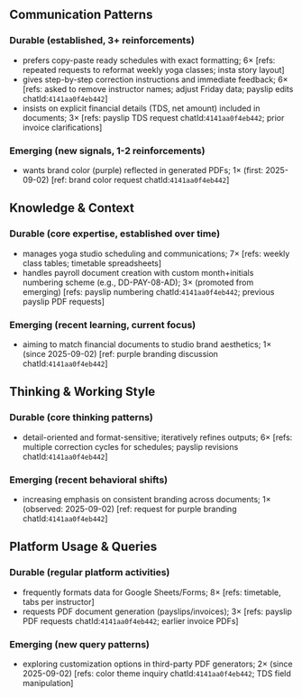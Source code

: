 ## Communication Patterns
### Durable (established, 3+ reinforcements)
- prefers copy-paste ready schedules with exact formatting; 6× [refs: repeated requests to reformat weekly yoga classes; insta story layout]
- gives step-by-step correction instructions and immediate feedback; 6× [refs: asked to remove instructor names; adjust Friday data; payslip edits chatId:`4141aa0f4eb442`]
- insists on explicit financial details (TDS, net amount) included in documents; 3× [refs: payslip TDS request chatId:`4141aa0f4eb442`; prior invoice clarifications]

### Emerging (new signals, 1-2 reinforcements)
- wants brand color (purple) reflected in generated PDFs; 1× (first: 2025-09-02) [ref: brand color request chatId:`4141aa0f4eb442`]

## Knowledge & Context
### Durable (core expertise, established over time)
- manages yoga studio scheduling and communications; 7× [refs: weekly class tables; timetable spreadsheets]
- handles payroll document creation with custom month+initials numbering scheme (e.g., DD-PAY-08-AD); 3× (promoted from emerging) [refs: payslip numbering chatId:`4141aa0f4eb442`; previous payslip PDF requests]

### Emerging (recent learning, current focus)
- aiming to match financial documents to studio brand aesthetics; 1× (since 2025-09-02) [ref: purple branding discussion chatId:`4141aa0f4eb442`]

## Thinking & Working Style
### Durable (core thinking patterns)
- detail-oriented and format-sensitive; iteratively refines outputs; 6× [refs: multiple correction cycles for schedules; payslip revisions chatId:`4141aa0f4eb442`]

### Emerging (recent behavioral shifts)
- increasing emphasis on consistent branding across documents; 1× (observed: 2025-09-02) [ref: request for purple branding chatId:`4141aa0f4eb442`]

## Platform Usage & Queries
### Durable (regular platform activities)
- frequently formats data for Google Sheets/Forms; 8× [refs: timetable, tabs per instructor]
- requests PDF document generation (payslips/invoices); 3× [refs: payslip PDF requests chatId:`4141aa0f4eb442`; earlier invoice PDFs]

### Emerging (new query patterns)
- exploring customization options in third-party PDF generators; 2× (since 2025-09-02) [refs: color theme inquiry chatId:`4141aa0f4eb442`; TDS field manipulation]
